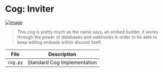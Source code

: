 # Cog: Inviter

[![image](https://img.shields.io/discord/719343092963999804?color=%237289DA&label=Parallel%20Yonder&logo=discord&logoColor=white)](https://discord.gg/CENcTvnarE)

> This cog is pretty much as the name says, an embed builder, it works through the power of databases and webhooks in order to be able to keep editing embeds within discord itself.

|   File   |        Description          |
|----------|-----------------------------|
| `cog.py` | Standard Cog Implementation |
